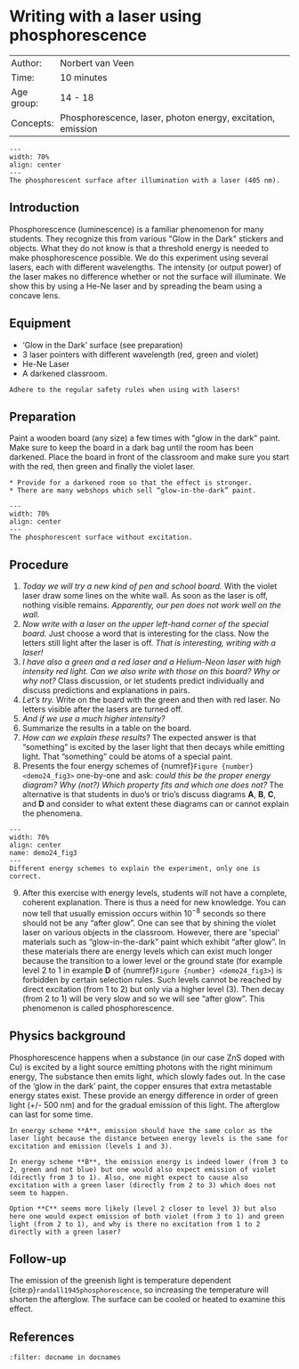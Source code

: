 # Writing with a laser using phosphorescence

<table style="width: 100%; border-collapse: collapse; border: none;">
    <tr style="background-color: var(--background-color);">  
        <td style="text-align: left; padding: 3px; border: none; color: var(--text-color)">Author:</td>
        <td style="text-align: left; padding: 3px; border: none; color: var(--text-color)">Norbert van Veen</td>
    </tr>
    <tr style="background-color: var(--background-color);"> 
        <td style="text-align: left; padding: 3px; border: none; color: var(--text-color)">Time:</td>
        <td style="text-align: left; padding: 3px; border: none; color: var(--text-color)">10 minutes</td>
    </tr>
    <tr style="background-color: var(--background-color);"> 
        <td style="text-align: left; padding: 3px; border: none; color: var(--text-color)">Age group:</td>
        <td style="text-align: left; padding: 3px; border: none; color: var(--text-color)">14 - 18</td>
    </tr>
    <tr style="background-color: var(--background-color);"> 
        <td style="text-align: left; padding: 3px; border: none; color: var(--text-color)">Concepts:</td>
        <td style="text-align: left; padding: 3px; border: none; color: var(--text-color)">Phosphorescence, laser, photon energy, excitation, emission</td>
    </tr>
</table>

```{figure} demo24_figure2.JPG
---
width: 70%
align: center
---
The phosphorescent surface after illumination with a laser (405 nm). 
``` 

## Introduction
Phosphorescence (luminescence) is a familiar phenomenon for many students. They recognize this from various "Glow in the Dark" stickers and objects. What they do not know is that a threshold energy is needed to make phosphorescence possible. We do this experiment using several lasers, each with different wavelengths. The intensity (or output power) of the laser makes no difference whether or not the surface will illuminate. We show this by using a He-Ne laser and by spreading the beam using a concave lens.

## Equipment
* ‘Glow in the Dark’ surface (see preparation)
* 3 laser pointers with different wavelength (red, green and violet)
* He-Ne Laser
* A darkened classroom.

```{warning}
Adhere to the regular safety rules when using with lasers!
```

## Preparation
Paint a wooden board (any size) a few times with "glow in the dark" paint. Make sure to keep the board in a dark bag until the room has been darkened. Place the board in front of the classroom and make sure you start with the red, then green and finally the violet laser.

```{tip}
* Provide for a darkened room so that the effect is stronger.
* There are many webshops which sell “glow-in-the-dark” paint.
```

```{figure} demo24_figure1.JPG
---
width: 70%
align: center
---
The phosphorescent surface without excitation.
``` 

## Procedure
1.	*Today we will try a new kind of pen and school board.* With the violet laser draw some lines on the white wall. As soon as the laser is off, nothing visible remains. *Apparently, our pen does not work well on the wall.*
2.	*Now write with a laser on the upper left-hand corner of the special board.* Just choose a word that is interesting for the class. Now the letters still light after the laser is off. *That is interesting, writing with a laser!*
3.	*I have also a green and a red laser and a Helium-Neon laser with high intensity red light. Can we also write with those on this board? Why or why not?* Class discussion, or let students predict individually and discuss predictions and explanations in pairs.
4.	*Let’s try.* Write on the board with the green and then with red laser. No letters visible after the lasers are turned off.
5.	*And if we use a much higher intensity?*
6.	Summarize the results in a table on the board.
7.	*How can we explain these results?* The expected answer is that “something” is excited by the laser light that then decays while emitting light. That “something” could be atoms of a special paint.
8.	Presents the four energy schemes of {numref}`Figure {number} <demo24_fig3>` one-by-one and ask: *could this be the proper energy diagram? Why (not?) Which property fits and which one does not?* The alternative is that students in duo’s or trio’s discuss diagrams **A**, **B**, **C**, and **D** and consider to what extent these diagrams can or cannot explain the phenomena.

```{figure} demo24_figure3.jpg
---
width: 70%
align: center
name: demo24_fig3
---
Different energy schemes to explain the experiment, only one is correct.
``` 

9. After this exercise with energy levels, students will not have a complete, coherent explanation. There is thus a need for new knowledge. You can now tell that usually emission occurs within 10$^{-8}$ seconds so there should not be any “after glow”. One can see that by shining the violet laser on various objects in the classroom. However, there are 'special' materials such as “glow-in-the-dark” paint which exhibit “after glow”. In these materials there are energy levels which can exist much longer because the transition to a lower level or the ground state (for example level 2 to 1 in example **D** of {numref}`Figure {number} <demo24_fig3>`) is forbidden by certain selection rules. Such levels cannot be reached by direct excitation (from 1 to 2) but only via a higher level (3). Then decay (from 2 to 1) will be very slow and so we will see “after glow”. This phenomenon is called phosphorescence. 

## Physics background
Phosphorescence happens when a substance (in our case ZnS doped with Cu) is excited by a light source emitting photons with the right minimum energy, The substance then emits light, which slowly fades out. In the case of the ‘glow in the dark’ paint, the copper ensures that extra metastable energy states exist. These provide an energy difference in order of green light (+/- 500 nm) and for the gradual emission of this light. The afterglow can last for some time.

```{admonition} Possible explanations of emission with the energy schemes
In energy scheme **A**, emission should have the same color as the laser light because the distance between energy levels is the same for excitation and emission (levels 1 and 3). 

In energy scheme **B**, the emission energy is indeed lower (from 3 to 2, green and not blue) but one would also expect emission of violet (directly from 3 to 1). Also, one might expect to cause also excitation with a green laser (directly from 2 to 3) which does not seem to happen.

Option **C** seems more likely (level 2 closer to level 3) but also here one would expect emission of both violet (from 3 to 1) and green light (from 2 to 1), and why is there no excitation from 1 to 2 directly with a green laser?
```

## Follow-up
The emission of the greenish light is temperature dependent {cite:p}`randall1945phosphorescence`, so increasing the temperature will shorten the afterglow. The surface can be cooled or heated to examine this effect.

## References
```{bibliography}
:filter: docname in docnames
```
